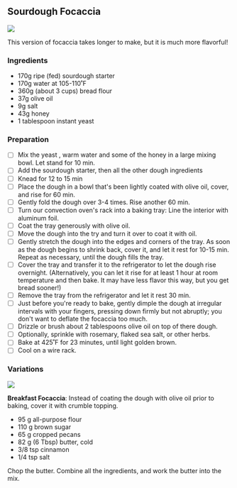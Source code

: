 ## Sourdough Focaccia

![](https://i.imgur.com/FVpR6UM.jpg)

This version of focaccia takes longer to make, but it is much more flavorful! 

### Ingredients

- 170g ripe (fed) sourdough starter
- 170g  water at 105-110˚F
- 360g (about 3 cups) bread flour
- 37g olive oil
- 9g salt
- 43g honey
- 1 tablespoon instant yeast

### Preparation

- [ ] Mix the yeast , warm water and some of the honey in a large mixing bowl. Let stand for 10 min.
- [ ] Add the sourdough starter, then all the other dough ingredients
- [ ] Knead for 12 to 15 min
- [ ] Place the dough in a bowl that's been lightly coated with olive oil, cover, and rise for 60 min.
- [ ] Gently fold the dough over 3-4 times. Rise another 60 min.
- [ ] Turn our convection oven's rack into a baking tray: Line the interior with aluminum foil. 
- [ ] Coat the tray generously with olive oil. 
- [ ] Move the dough into the try and turn it over to coat it with oil.
- [ ] Gently stretch the dough into the edges and corners of the tray. As soon as the dough begins to shrink back, cover it, and let it rest for 10-15 min. Repeat as necessary, until the dough fills the tray.
- [ ] Cover the tray and transfer it to the refrigerator to let the dough rise overnight. (Alternatively, you can let it rise for at least 1 hour at room temperature and then bake. It may have less flavor this way, but you get bread sooner!)
- [ ] Remove the tray from the refrigerator and let it rest 30 min.
- [ ] Just before you're ready to bake, gently dimple the dough at irregular intervals with your fingers, pressing down firmly but not abruptly; you don't want to deflate the focaccia too much.
- [ ] Drizzle or brush about 2 tablespoons olive oil on top of there dough.
- [ ] Optionally, sprinkle with rosemary, flaked sea salt, or other herbs.
- [ ] Bake at 425˚F for 23 minutes, until light golden brown.
- [ ] Cool on a wire rack.

### Variations

![](https://i.imgur.com/ohUK91n.jpg)

**Breakfast Focaccia**: Instead of coating the dough with olive oil prior to baking, cover it with crumble topping.

- 95 g all-purpose flour
- 110 g brown sugar
- 65 g cropped pecans
- 82 g (6 Tbsp) butter, cold
- 3/8 tsp cinnamon
- 1/4 tsp salt

Chop the butter. Combine all the ingredients, and work the butter into the mix. 